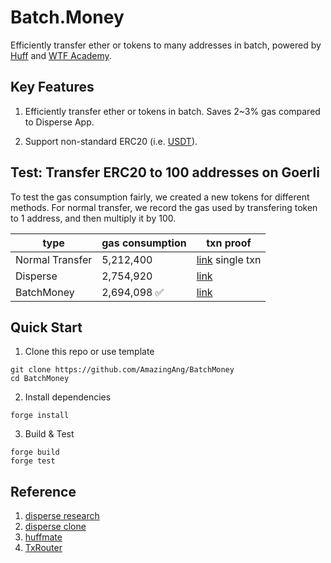 # Batch.Money

Efficiently transfer ether or tokens to many addresses in batch, powered by [Huff](https://github.com/huff-language/huff-rs) and [WTF Academy](https://wtf.academy).

## Key Features

1. Efficiently transfer ether or tokens in batch. Saves 2~3% gas compared to Disperse App.

2. Support non-standard ERC20 (i.e. [USDT](https://etherscan.io/address/0xdac17f958d2ee523a2206206994597c13d831ec7#code)).

## Test: Transfer ERC20 to 100 addresses on Goerli

To test the gas consumption fairly, we created a new tokens for different methods. For normal transfer, we record the gas used by transfering token to 1 address, and then multiply it by 100.

| type    | gas consumption | txn proof| 
| -------- | -------- | -------- | 
| Normal Transfer  | 5,212,400 | [link](https://goerli.etherscan.io/tx/0x35549e3c4e4f2116515b3f4a2496ff8d2c455d2cc1a2fce3b97b193ef838e3cd) single txn      |
| Disperse  | 2,754,920 | [link](https://goerli.etherscan.io/tx/0x9d20b73d7b102aacc63dadf01ed7767cbbfd1c3f92302b08f6741be4bd8fb6cf)      |
| BatchMoney  | 2,694,098 ✅ | [link](https://goerli.etherscan.io/tx/0xdfd94600c57f72dc54e8741c084ab2e5544556e76baa0d6413b5189a6872f35a)      |

## Quick Start

1. Clone this repo or use template

```shell
git clone https://github.com/AmazingAng/BatchMoney
cd BatchMoney
```

2. Install dependencies

```shell
forge install
```

3. Build & Test

```shell
forge build
forge test
```

## Reference

1. [disperse research](https://github.com/banteg/disperse-research)
2. [disperse clone](https://github.com/rajkharvar/disperse-clone)
3. [huffmate](https://github.com/huff-language/huffmate)
4. [TxRouter](https://github.com/wangshouh/TxRouter)
